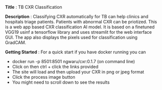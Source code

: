 **Title** : TB CXR Classification

**Description** : Classifying CXR automatically for TB can help clinics and hospitals triage patients.  Patients with abnormal CXR can be priotized. This is a web app based CXR classification AI model. It is based on a finetuned VGG19 usinf a tensorflow library and uses streamlit for the web interface GUI. The app also displays the pixels used for classification using GradCAM.



**Getting Started** : For a quick start if you have docker running you can  
- docker run -p 8501:8501 ngwaru/cxr:0.1.7 (on command line)
- Click on then ctrl + click the links provided
- The site will load and then upload your CXR in png or jpeg format
- Click the process image button
- You might need to scroll down to see the results

